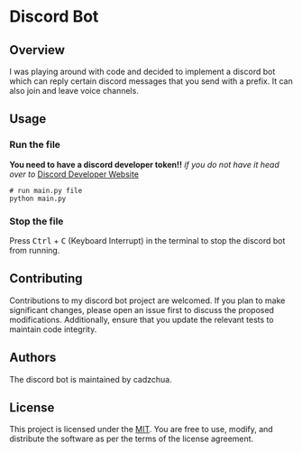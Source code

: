 # Discord Bot
## Overview 
I was playing around with code and decided to implement a discord bot which can reply certain discord messages that you send with a prefix. It can also join and leave voice channels.

## Usage
### Run the file

**You need to have a discord developer token!!**
*if you do not have it head over to* [Discord Developer Website](https://discord.com/developers/docs/intro)

```shell
# run main.py file
python main.py
```

### Stop the file
Press <kbd>Ctrl</kbd> + <kbd>C</kbd> (Keyboard Interrupt) in the terminal to stop the discord bot from running.

## Contributing

Contributions to my discord bot project are welcomed. If you plan to make significant changes, please open an issue first to discuss the proposed modifications. 
Additionally, ensure that you update the relevant tests to maintain code integrity.

## Authors

The discord bot is maintained by cadzchua.

## License

This project is licensed under the [MIT](https://choosealicense.com/licenses/mit/). You are free to use, modify, and distribute the software as per the terms of the license agreement.
